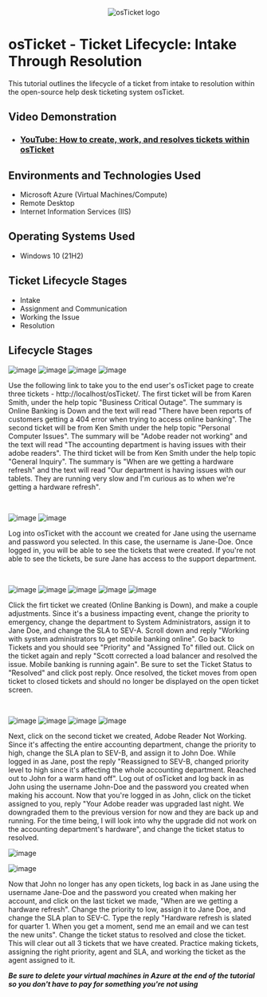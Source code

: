 <p align="center">
<img src="https://i.imgur.com/Clzj7Xs.png" alt="osTicket logo"/>
</p>

<h1>osTicket - Ticket Lifecycle: Intake Through Resolution</h1>
This tutorial outlines the lifecycle of a ticket from intake to resolution within the open-source help desk ticketing system osTicket.<br />


<h2>Video Demonstration</h2>

- ### [YouTube: How to create, work, and resolves tickets within osTicket](https://www.youtube.com)

<h2>Environments and Technologies Used</h2>

- Microsoft Azure (Virtual Machines/Compute)
- Remote Desktop
- Internet Information Services (IIS)

<h2>Operating Systems Used </h2>

- Windows 10</b> (21H2)

<h2>Ticket Lifecycle Stages</h2>

- Intake
- Assignment and Communication
- Working the Issue
- Resolution

<h2>Lifecycle Stages</h2>

<p>
  
![image](https://github.com/user-attachments/assets/04ca254a-7b20-4c46-9c7f-a29fe692d88f)
![image](https://github.com/user-attachments/assets/80e5d013-f164-4cbc-92a2-f6471f30c3d6)
![image](https://github.com/user-attachments/assets/e3bd6f24-0f1b-4461-9262-a529a7165078)
![image](https://github.com/user-attachments/assets/7a0d3fc7-0234-4768-bf26-e9af703a6341)



</p>
Use the following link to take you to the end user's osTicket page to create three tickets - http://localhost/osTicket/. The first ticket will be from Karen Smith, under the help topic "Business Critical Outage". The summary is Online Banking is Down and the text will read "There have been reports of customers getting a 404 error when trying to access online banking". The second ticket will be from Ken Smith under the help topic "Personal Computer Issues". The summary will be "Adobe reader not working" and the text will read "The accounting department is having issues with their adobe readers". The third ticket will be from Ken Smith under the help topic "General Inquiry". The summary is "When are we getting a hardware refresh" and the text will read "Our department is having issues with our tablets. They are running very slow and I'm curious as to when we're getting a hardware refresh".

</p>
<br />

<p>
  
![image](https://github.com/user-attachments/assets/8f6c7653-2e7e-4123-89cc-0d163657cdf0)
![image](https://github.com/user-attachments/assets/14a05f43-ea3d-4b5a-8bee-de4bb72aa3e5)

</p>
<p>
Log into osTicket with the account we created for Jane using the username and password you selected. In this case, the username is Jane-Doe. Once logged in, you will be able to see the tickets that were created. If you're not able to see the tickets, be sure Jane has access to the support department. 
</p>
<br />

<p>
  
![image](https://github.com/user-attachments/assets/72b42768-f0ff-4830-b91c-50cf72261a62)
![image](https://github.com/user-attachments/assets/bd67d6a7-b42c-430b-b1bf-a5ede5469a6a)
![image](https://github.com/user-attachments/assets/7cc82b1d-37d3-41ef-a168-a2858f47dd0f)
![image](https://github.com/user-attachments/assets/de404717-3641-456c-a565-9e2b636e499b)
![image](https://github.com/user-attachments/assets/08e5860e-e35b-41bb-921e-36ac1371bbcf)


</p>
<p>
Click the firt ticket we created (Online Banking is Down), and make a couple adjustments. Since it's a business impacting event, change the priority to emergency, change the department to System Administrators, assign it to Jane Doe, and change the SLA to SEV-A. Scroll down and reply "Working with system administrators to get mobile banking online". Go back to Tickets and you should see "Priority" and "Assigned To" filled out. Click on the ticket again and reply "Scott corrected a load balancer and resolved the issue. Mobile banking is running again". Be sure to set the Ticket Status to "Resolved" and click post reply. Once resolved, the ticket moves from open ticket to closed tickets and should no longer be displayed on the open ticket screen. 
</p>
<br />

![image](https://github.com/user-attachments/assets/393b807d-3b86-4e3e-98ce-9c131fc5c3d9)
![image](https://github.com/user-attachments/assets/c080d047-2aa1-489a-9412-b8ef70d61d28)
![image](https://github.com/user-attachments/assets/8bd70043-4139-4d05-b900-6b716c06f8aa)
![image](https://github.com/user-attachments/assets/d124679f-7f4e-409e-acd4-1e6c1f49c06b)

Next, click on the second ticket we created, Adobe Reader Not Working. Since it's affecting the entire accounting department, change the priority to high, change the SLA plan to SEV-B, and assign it to John Doe. While logged in as Jane, post the reply "Reassigned to SEV-B, changed priority level to high since it's affecting the whole accounting department. Reached out to John for a warm hand off". Log out of osTicket and log back in as John using the username John-Doe and the password you created when making his account. Now that you're logged in as John, click on the ticket assigned to you, reply "Your Adobe reader was upgraded last night. We downgraded them to the previous version for now and they are back up and running. For the time being, I will look into why the upgrade did not work on the accounting department's hardware", and change the ticket status to resolved. 

![image](https://github.com/user-attachments/assets/cb4f1bd6-4ece-43e7-93d4-4e6a11e42439)

![image](https://github.com/user-attachments/assets/94cfbd2f-23df-4875-8dfb-e429de460fc9)



Now that John no longer has any open tickets, log back in as Jane using the username Jane-Doe and the password you created when making her account, and click on the last ticket we made, "When are we getting a hardware refresh". Change the priority to low, assign it to Jane Doe, and change the SLA plan to SEV-C. Type the reply "Hardware refresh is slated for quarter 1. When you get a moment, send me an email and we can test the new units". Change the ticket status to resolved and close the ticket. This will clear out all 3 tickets that we have created. Practice making tickets, assigning the right priority, agent and SLA, and working the ticket as the agent assigned to it.

***Be sure to delete your virtual machines in Azure at the end of the tutorial so you don't have to pay for something you're not using***

